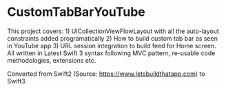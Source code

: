 # CustomTabBarYouTube
This project covers:  1) UICollectionViewFlowLayout with all the auto-layout constraints added programatically 2) How to build custom tab bar as seen in YouTube app 3) URL session integration to build feed for Home screen. All written in Latest Swift 3 syntax following MVC pattern, re-usable code methodologies, extensions etc.

Converted from Swift2 (Source: https://www.letsbuildthatapp.com) to Swift3.
